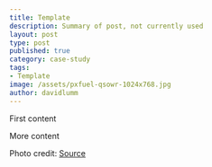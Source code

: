 ```yaml
---
title: Template
description: Summary of post, not currently used
layout: post
type: post
published: true
category: case-study
tags:
- Template
image: /assets/pxfuel-qsowr-1024x768.jpg
author: davidlumm
---
```


First content

<!--more-->

More content

Photo credit: [Source](url)
